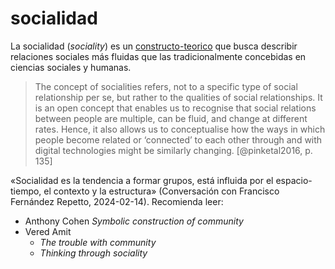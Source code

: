 # socialidad

La socialidad (*sociality*) es un [constructo-teorico](constructo-teorico.md) que busca describir relaciones sociales más fluidas que las tradicionalmente concebidas en ciencias sociales y humanas.

 >
 > The concept of socialities refers, not to a specific type of social relationship per se, but rather to the qualities of social relationships. It is an open concept that enables us to recognise that social relations between people are multiple, can be fluid, and change at different rates. Hence, it also allows us to conceptualise how the ways in which people become related or ‘connected’ to each other through and with digital technologies might be similarly changing. [@pinketal2016, p. 135]

«Socialidad es la tendencia a formar grupos, está influida por el espacio-tiempo, el contexto y la estructura» (Conversación con Francisco Fernández Repetto, 2024-02-14). Recomienda leer:

* Anthony Cohen *Symbolic construction of community*
* Vered Amit
  * *The trouble with community*
  * *Thinking through sociality*
